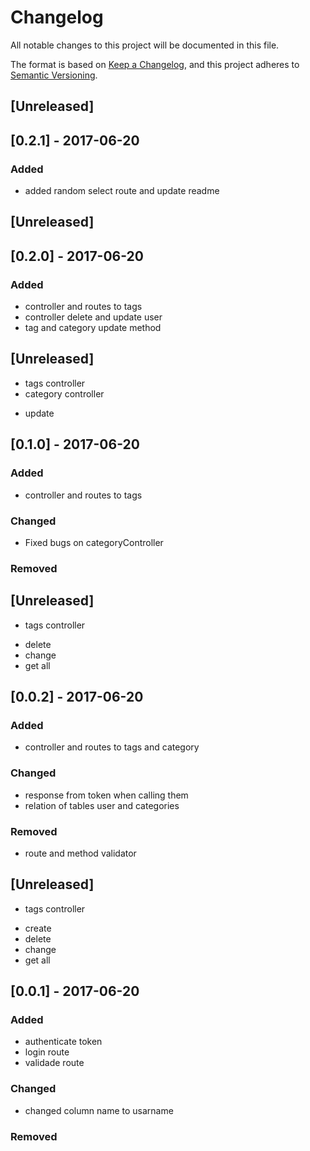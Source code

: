# Changelog
All notable changes to this project will be documented in this file.

The format is based on [Keep a Changelog](https://keepachangelog.com/en/1.0.0/),
and this project adheres to [Semantic Versioning](https://semver.org/spec/v2.0.0.html).

## [Unreleased]

## [0.2.1] - 2017-06-20
### Added
- added random select route and update readme
## [Unreleased]

## [0.2.0] - 2017-06-20
### Added
- controller and routes to tags
- controller delete and update user
- tag and category update method
## [Unreleased]
* tags controller
* category controller
- update

## [0.1.0] - 2017-06-20
### Added
- controller and routes to tags
### Changed
- Fixed bugs on categoryController
### Removed
## [Unreleased]
* tags controller
- delete
- change
- get all
## [0.0.2] - 2017-06-20
### Added
- controller and routes to tags and category
### Changed
- response from token when calling them
- relation of tables user and categories
### Removed
- route and method validator
## [Unreleased]
* tags controller
- create
- delete
- change
- get all
## [0.0.1] - 2017-06-20
### Added
- authenticate token
- login route
- validade route
### Changed
- changed column name to usarname
### Removed